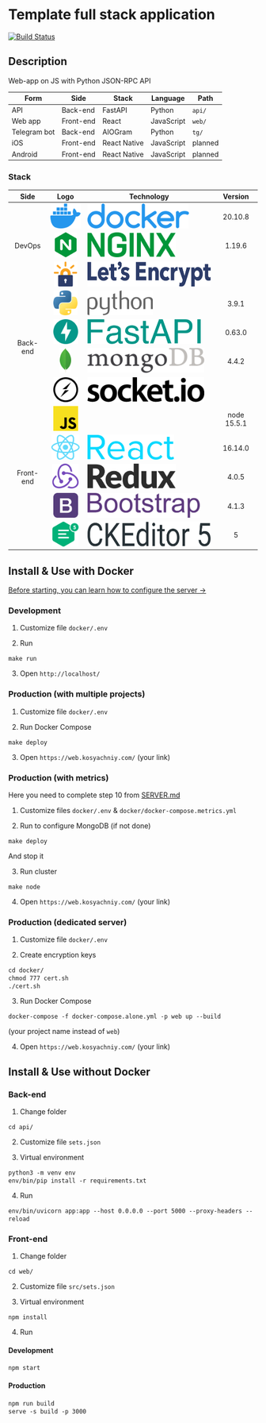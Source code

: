 # Template full stack application
[![Build Status](https://app.travis-ci.com/kosyachniy/web.svg?branch=main)](https://app.travis-ci.com/kosyachniy/web)

## Description
Web-app on JS with Python JSON-RPC API

Form | Side | Stack | Language | Path
---|---|---|---|---
API | Back-end | FastAPI | Python | ``` api/ ```
Web app | Front-end | React | JavaScript | ``` web/ ```
Telegram bot | Back-end | AIOGram | Python | ``` tg/ ```
iOS | Front-end | React Native | JavaScript | planned
Android | Front-end | React Native | JavaScript | planned

### Stack
<table>
    <thead>
        <tr>
            <th>Side</th>
            <th>Logo</th>
            <th>Technology</th>
            <th>Version</th>
        </tr>
    </thead>
    <tbody>
        <tr>
            <td rowspan="3" align="center">DevOps</td>
            <td align="center"><img src="https://github.com/kosyachniy/dev/blob/master/media/logos/png/docker_logo.png?raw=true" alt="Docker" height="50" /></td>
            <td><img src="https://github.com/kosyachniy/dev/blob/master/media/logos/png/docker_name.png?raw=true" alt="Docker" height="50" /></td>
            <td align="center">20.10.8</td>
        </tr>
        <tr>
            <td align="center"><img src="https://github.com/kosyachniy/dev/blob/master/media/logos/png/nginx_logo.png?raw=true" alt="NGINX" height="50" /></td>
            <td><img src="https://github.com/kosyachniy/dev/blob/master/media/logos/png/nginx_name.png?raw=true" alt="NGINX" height="50" /></td>
            <td align="center">1.19.6</td>
        </tr>
        <tr>
            <td align="center"><img src="https://github.com/kosyachniy/dev/blob/master/media/logos/png/letsencrypt_logo.png?raw=true" alt="Let's Encrypt" height="50" /></td>
            <td><img src="https://github.com/kosyachniy/dev/blob/master/media/logos/png/letsencrypt_name.png?raw=true" alt="Let's Encrypt" height="50" /></td>
            <td align="center"></td>
        </tr>
        <tr>
            <td rowspan="4" align="center">Back-end</td>
            <td align="center"><img src="https://github.com/kosyachniy/dev/blob/master/media/logos/png/python_logo.png?raw=true" alt="Python" height="50" /></td>
            <td><img src="https://github.com/kosyachniy/dev/blob/master/media/logos/png/python_name.png?raw=true" alt="Python" height="50" /></td>
            <td align="center">3.9.1</td>
        </tr>
        <tr>
            <td align="center"><img src="https://github.com/kosyachniy/dev/blob/master/media/logos/png/fastapi_logo.png?raw=true" alt="FastAPI" height="50" /></td>
            <td><img src="https://github.com/kosyachniy/dev/blob/master/media/logos/png/fastapi_name.png?raw=true" alt="FastAPI" height="50" /></td>
            <td align="center">0.63.0</td>
        </tr>
        <tr>
            <td align="center"><img src="https://github.com/kosyachniy/dev/blob/master/media/logos/png/mongodb_logo.png?raw=true" alt="MongoDB" height="50" /></td>
            <td><img src="https://github.com/kosyachniy/dev/blob/master/media/logos/png/mongodb_name.png?raw=true" alt="MongoDB" height="50" /></td>
            <td align="center">4.4.2</td>
        </tr>
        <tr>
            <td align="center"><img src="https://github.com/kosyachniy/dev/blob/master/media/logos/png/socketio_logo.png?raw=true" alt="Socket.IO" height="50" /></td>
            <td><img src="https://github.com/kosyachniy/dev/blob/master/media/logos/png/socketio_name.png?raw=true" alt="Socket.IO" height="50" /></td>
            <td align="center"></td>
        </tr>
        <tr>
            <td rowspan="5" align="center">Front-end</td>
            <td align="center"><img src="https://github.com/kosyachniy/dev/blob/master/media/logos/png/javascript_logo.png?raw=true" alt="JavaScript" height="50" /></td>
            <td></td>
            <td align="center">node 15.5.1</td>
        </tr>
        <tr>
            <td align="center"><img src="https://github.com/kosyachniy/dev/blob/master/media/logos/png/reactjs_logo.png?raw=true" alt="ReactJS" height="50" /></td>
            <td><img src="https://github.com/kosyachniy/dev/blob/master/media/logos/png/reactjs_name.png?raw=true" alt="ReactJS" height="50" /></td>
            <td align="center">16.14.0</td>
        </tr>
        <tr>
            <td align="center"><img src="https://github.com/kosyachniy/dev/blob/master/media/logos/png/redux_logo.png?raw=true" alt="Redux" height="50" /></td>
            <td><img src="https://github.com/kosyachniy/dev/blob/master/media/logos/png/redux_name.png?raw=trueg" alt="Redux" height="50" /></td>
            <td align="center">4.0.5</td>
        </tr>
        <tr>
            <td align="center"><img src="https://github.com/kosyachniy/dev/blob/master/media/logos/png/bootstrap_logo.png?raw=true" alt="Bootstrap" height="50" /></td>
            <td><img src="https://github.com/kosyachniy/dev/blob/master/media/logos/png/bootstrap_name.png?raw=true" alt="Bootstrap" height="50" /></td>
            <td align="center">4.1.3</td>
        </tr>
        <tr>
            <td align="center"><img src="https://github.com/kosyachniy/dev/blob/master/media/logos/png/ckeditor_logo.png?raw=true" alt="CKEditor" height="50" /></td>
            <td><img src="https://github.com/kosyachniy/dev/blob/master/media/logos/png/ckeditor_name.png?raw=true" alt="CKEditor" height="50" /></td>
            <td align="center">5</td>
        </tr>
    </tbody>
</table>

## Install & Use with Docker
[Before starting, you can learn how to configure the server →](SERVER.md)

### Development
1. Customize file ` docker/.env `

2. Run
```
make run
```

3. Open ` http://localhost/ `

### Production (with multiple projects)
1. Customize file ` docker/.env `

2. Run Docker Compose
```
make deploy
```

3. Open ` https://web.kosyachniy.com/ ` (your link)

### Production (with metrics)
Here you need to complete step 10 from [SERVER.md](SERVER.md)

1. Customize files ` docker/.env ` & ` docker/docker-compose.metrics.yml `

2. Run to configure MongoDB (if not done)
```
make deploy
```
And stop it

3. Run cluster
```
make node
```

4. Open ` https://web.kosyachniy.com/ ` (your link)

### Production (dedicated server)
1. Customize file ` docker/.env `

2. Create encryption keys
```
cd docker/
chmod 777 cert.sh
./cert.sh
```

3. Run Docker Compose
```
docker-compose -f docker-compose.alone.yml -p web up --build
```
(your project name instead of ` web `)

4. Open ` https://web.kosyachniy.com/ ` (your link)

## Install & Use without Docker
### Back-end
1. Change folder
```
cd api/
```

2. Customize file ` sets.json `

3. Virtual environment
```
python3 -m venv env
env/bin/pip install -r requirements.txt
```

4. Run
```
env/bin/uvicorn app:app --host 0.0.0.0 --port 5000 --proxy-headers --reload
```

### Front-end
1. Change folder
```
cd web/
```

2. Customize file ` src/sets.json `

3. Virtual environment
```
npm install
```

4. Run
#### Development
```
npm start
```

#### Production
```
npm run build
serve -s build -p 3000
```
